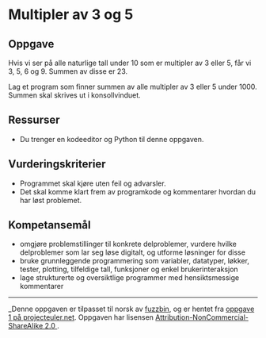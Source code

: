 # Multipler av 3 og 5

## Oppgave

Hvis vi ser på alle naturlige tall under 10 som er multipler av 3 eller 5, får vi 3, 5, 6 og 9. Summen av disse er 23.

Lag et program som finner summen av alle multipler av 3 eller 5 under 1000. Summen skal skrives ut i konsollvinduet.

## Ressurser

* Du trenger en kodeeditor og Python til denne oppgaven.

## Vurderingskriterier

* Programmet skal kjøre uten feil og advarsler.
* Det skal komme klart frem av programkode og kommentarer hvordan du har løst problemet.

## Kompetansemål

* omgjøre problemstillinger til konkrete delproblemer, vurdere hvilke delproblemer som lar seg løse digitalt, og utforme løsninger for disse
* bruke grunnleggende programmering som variabler, datatyper, løkker, tester, plotting, tilfeldige tall, funksjoner og enkel brukerinteraksjon
* lage strukturerte og oversiktlige programmer med hensiktsmessige kommentarer

---
_Denne oppgaven er tilpasset til norsk av [fuzzbin](https://github.com/fuzzbin), og er hentet fra [oppgave 1 på projecteuler.net](https://projecteuler.net/problem=1). Oppgaven har lisensen [Attribution-NonCommercial-ShareAlike 2.0
](http://creativecommons.org/licenses/by-nc-sa/2.0/uk/).
